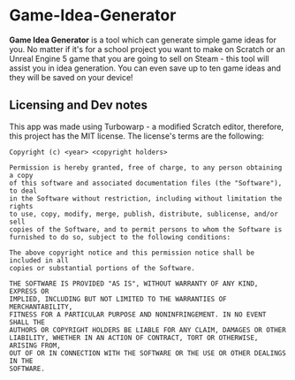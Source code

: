 # Game-Idea-Generator
**Game Idea Generator** is a tool which can generate simple game ideas for you. No matter if it's for a school project you want to make on Scratch or an Unreal Engine 5 game that you are going to sell on Steam - this tool will assist you in idea generation. You can even save up to ten game ideas and they will be saved on your device!
## Licensing and Dev notes
This app was made using Turbowarp - a modified Scratch editor, therefore, this project has the MIT license. The license's terms are the following:
```
Copyright (c) <year> <copyright holders>

Permission is hereby granted, free of charge, to any person obtaining a copy
of this software and associated documentation files (the "Software"), to deal
in the Software without restriction, including without limitation the rights
to use, copy, modify, merge, publish, distribute, sublicense, and/or sell
copies of the Software, and to permit persons to whom the Software is
furnished to do so, subject to the following conditions:

The above copyright notice and this permission notice shall be included in all
copies or substantial portions of the Software.

THE SOFTWARE IS PROVIDED "AS IS", WITHOUT WARRANTY OF ANY KIND, EXPRESS OR
IMPLIED, INCLUDING BUT NOT LIMITED TO THE WARRANTIES OF MERCHANTABILITY,
FITNESS FOR A PARTICULAR PURPOSE AND NONINFRINGEMENT. IN NO EVENT SHALL THE
AUTHORS OR COPYRIGHT HOLDERS BE LIABLE FOR ANY CLAIM, DAMAGES OR OTHER
LIABILITY, WHETHER IN AN ACTION OF CONTRACT, TORT OR OTHERWISE, ARISING FROM,
OUT OF OR IN CONNECTION WITH THE SOFTWARE OR THE USE OR OTHER DEALINGS IN THE
SOFTWARE.
```
